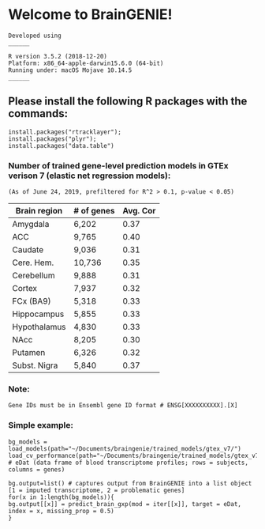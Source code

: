 # Welcome to BrainGENIE!

``` 
Developed using
______ 

R version 3.5.2 (2018-12-20)
Platform: x86_64-apple-darwin15.6.0 (64-bit)
Running under: macOS Mojave 10.14.5
______
```

## Please install the following R packages with the commands:
```
install.packages("rtracklayer");
install.packages("plyr");
install.packages("data.table")
```

### Number of trained gene-level prediction models in GTEx verison 7 (elastic net regression models):
`(As of June 24, 2019, prefiltered for R^2 > 0.1, p-value < 0.05)`

| Brain region | # of genes | Avg. Cor | 
| -----------  | ---------- | -------- | 
| Amygdala     | 6,202      | 0.37     | 
| ACC          | 9,765      | 0.40     | 
| Caudate      | 9,036      | 0.31     |
| Cere. Hem.   | 10,736     | 0.35     |
| Cerebellum   | 9,888      | 0.31     |
| Cortex       | 7,937      | 0.32     |
| FCx (BA9)    | 5,318      | 0.33     |
| Hippocampus  | 5,855      | 0.33     |
| Hypothalamus | 4,830      | 0.33     |
| NAcc         | 8,205      | 0.30     |
| Putamen      | 6,326      | 0.32     |
| Subst. Nigra | 5,840      | 0.37     |


### Note: 
`Gene IDs must be in Ensembl gene ID format # ENSG[XXXXXXXXXX].[X]`

### Simple example:
```
bg_models = load_models(path="~/Documents/braingenie/trained_models/gtex_v7/")
load_cv_performance(path="~/Documents/braingenie/trained_models/gtex_v7/")
# eDat (data frame of blood transcriptome profiles; rows = subjects, columns = genes)

bg.output=list() # captures output from BrainGENIE into a list object [1 = imputed transcriptome, 2 = problematic genes]
for(x in 1:length(bg_models)){
bg.output[[x]] = predict_brain_gxp(mod = iter[[x]], target = eDat, index = x, missing_prop = 0.5)
}

```


